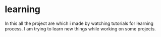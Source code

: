 # learning
In this all the project are which i made by watching tutorials for learning process. I am trying to learn new things while working on some projects.

